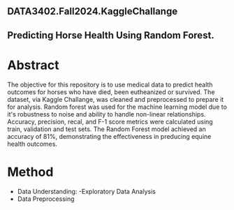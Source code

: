 ## DATA3402.Fall2024.KaggleChallange
Predicting Horse Health Using Random Forest.
------------------------------------------------------------------------
# Abstract
The objective for this repository is to use medical data to predict health outcomes for horses who have died, been eutheanized or survived. The dataset, via Kaggle Challange, was cleaned and preprocessed to prepare it for analysis. Random forest was used for the machine learning model due to it's robustness to noise and ability to handle non-linear relationships. Accuracy, precision, recal, and F-1 score metrics were calculated using train, validation and test sets. The Random Forest model achieved an accuracy of 81%, demonstrating the effectiveness in preducing equine health outcomes.   
# Method
- Data Understanding:
  -Exploratory Data Analysis
- Data Preprocessing
